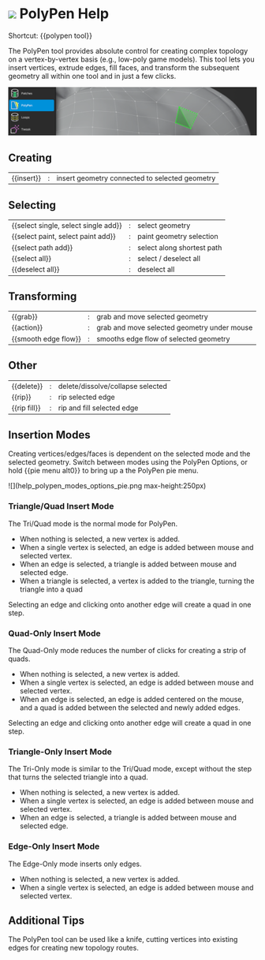 # ![](polypen-icon.png) PolyPen Help

Shortcut: {{polypen tool}}

The PolyPen tool provides absolute control for creating complex topology on a vertex-by-vertex basis (e.g., low-poly game models).
This tool lets you insert vertices, extrude edges, fill faces, and transform the subsequent geometry all within one tool and in just a few clicks.

![](help_polypen.png)

## Creating

|  |  |  |
| --- | --- | --- |
| {{insert}} | : | insert geometry connected to selected geometry |

## Selecting

|  |  |  |
| --- | --- | --- |
| {{select single, select single add}} | : | select geometry |
| {{select paint, select paint add}}   | : | paint geometry selection |
| {{select path add}}                  | : | select along shortest path |
| {{select all}}                       | : | select / deselect all |
| {{deselect all}}                     | : | deselect all |


## Transforming

|  |  |  |
| --- | --- | --- |
| {{grab}}             | : | grab and move selected geometry |
| {{action}}           | : | grab and move selected geometry under mouse |
| {{smooth edge flow}} | : | smooths edge flow of selected geometry |

## Other

|  |  |  |
| --- | --- | --- |
| {{delete}}   | : | delete/dissolve/collapse selected |
| {{rip}}      | : | rip selected edge |
| {{rip fill}} | : | rip and fill selected edge |


## Insertion Modes

Creating vertices/edges/faces is dependent on the selected mode and the selected geometry.
Switch between modes using the PolyPen Options, or hold {{pie menu alt0}} to bring up a the PolyPen pie menu.

![](help_polypen_modes_options_pie.png max-height:250px)



### Triangle/Quad Insert Mode

The Tri/Quad mode is the normal mode for PolyPen.

- When nothing is selected, a new vertex is added.
- When a single vertex is selected, an edge is added between mouse and selected vertex.
- When an edge is selected, a triangle is added between mouse and selected edge.
- When a triangle is selected, a vertex is added to the triangle, turning the triangle into a quad

Selecting an edge and clicking onto another edge will create a quad in one step.

### Quad-Only Insert Mode

The Quad-Only mode reduces the number of clicks for creating a strip of quads.

- When nothing is selected, a new vertex is added.
- When a single vertex is selected, an edge is added between mouse and selected vertex.
- When an edge is selected, an edge is added centered on the mouse, and a quad is added between the selected and newly added edges.

Selecting an edge and clicking onto another edge will create a quad in one step.

### Triangle-Only Insert Mode

The Tri-Only mode is similar to the Tri/Quad mode, except without the step that turns the selected triangle into a quad.

- When nothing is selected, a new vertex is added.
- When a single vertex is selected, an edge is added between mouse and selected vertex.
- When an edge is selected, a triangle is added between mouse and selected edge.

### Edge-Only Insert Mode

The Edge-Only mode inserts only edges.

- When nothing is selected, a new vertex is added.
- When a single vertex is selected, an edge is added between mouse and selected vertex.


## Additional Tips

The PolyPen tool can be used like a knife, cutting vertices into existing edges for creating new topology routes.
